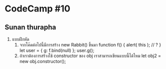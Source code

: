 # CodeCamp #10
## Sunan thurapha
1. แบบฝึกหัด
   1.  จากโค๊ดต่อไปนี้มีการสร้าง new Rabbit() ขึ้นมา
        function f() { 
          alert( this ); // ?
        }
        let user = {
          g: f.bind(null)
        };
        user.g();
   2.  ถ้าเราต้องการสร้างใช้ constructor ของ obj เราสามารถเขียนแบบนี้ได้ไหม
       let obj2 = new obj.constructor();
      
         